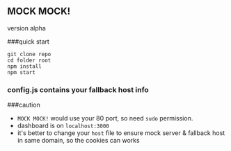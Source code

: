 MOCK MOCK!
---
version alpha

###quick start
```
git clone repo
cd folder root
npm install
npm start
```  
### config.js contains your fallback host info 
###caution  
* `MOCK MOCK!` would use your 80 port, so need `sudo` permission.
* dashboard is on `localhost:3000`
* it's better to change your `host` file to ensure mock server & fallback host in same domain, so the cookies can works